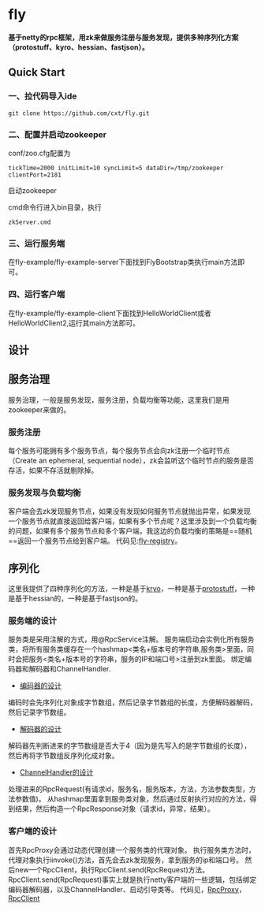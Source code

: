 # fly
**基于netty的rpc框架，用zk来做服务注册与服务发现，提供多种序列化方案（protostuff、kyro、hessian、fastjson）。**
## Quick Start
### 一、拉代码导入ide
`git clone https://github.com/cxt/fly.git`
### 二、配置并启动zookeeper
conf/zoo.cfg配置为

`
 tickTime=2000
 initLimit=10
 syncLimit=5
 dataDir=/tmp/zookeeper
 clientPort=2181
`

启动zookeeper

cmd命令行进入bin目录，执行

`
zkServer.cmd
`

### 三、运行服务端
在fly-example/fly-example-server下面找到FlyBootstrap类执行main方法即可。
### 四、运行客户端
在fly-example/fly-example-client下面找到HelloWorldClient或者HelloWorldClient2,运行其main方法即可。
## 设计
## 服务治理
服务治理，一般是服务发现，服务注册，负载均衡等功能，这里我们是用zookeeper来做的。
### 服务注册
每个服务可能拥有多个服务节点，每个服务节点会向zk注册一个临时节点（Create an ephemeral, sequential node），zk会监听这个临时节点的服务是否存活，如果不存活就剔除掉。
### 服务发现与负载均衡
客户端会去zk发现服务节点，如果没有发现如何服务节点就抛出异常，如果发现一个服务节点就直接返回给客户端，如果有多个节点呢？这里涉及到一个负载均衡的问题，如果有多个服务节点和多个客户端，我这边的负载均衡的策略是==随机==返回一个服务节点给到客户端。
代码见:[fly-registry](https://github.com/cxt/fly/tree/master/fly-registry/)。

## 序列化
这里我提供了四种序列化的方法，一种是基于[kryo](https://github.com/EsotericSoftware/kryo)，一种是基于[protostuff](https://github.com/protostuff/protostuff)，一种是基于hessian的，一种是基于fastjson的。
### 服务端的设计
服务类是采用注解的方式，用@RpcService注解。
服务端启动会实例化所有服务类，将所有服务类缓存在一个hashmap<类名+版本号的字符串,服务类>里面，同时会把服务<类名+版本号的字符串，服务的IP和端口号>注册到zk里面。
绑定编码器和解码器和ChannelHandler.
- [编码器的设计](https://github.com/cxt/fly/blob/master/fly-core/src/main/java/com/cxt/fly/codec/RpcProtostuffEncoder.java)

编码时会先序列化对象成字节数组，然后记录字节数组的长度，方便解码器解码，然后记录字节数组。
- [解码器的设计](https://github.com/cxt/fly/blob/master/fly-core/src/main/java/com/cxt/fly/codec/RpcProtostuffDecoder.java)

解码器先判断进来的字节数组是否大于4（因为是先写入的是字节数组的长度），然后再将字节数组反序列化成对象。
- [ChannelHandler的设计](https://github.com/cxt/fly/blob/master/fly-server/src/main/java/com/cxt/fly/server/RpcServerHandler.java)

处理进来的RpcRequest(有请求id，服务名，服务版本，方法，方法参数类型，方法参数值)。
从hashmap里面拿到服务类对象，然后通过反射执行对应的方法，得到结果，然后构造一个RpcResponse对象（请求id，异常，结果）。

### 客户端的设计
首先RpcProxy会通过动态代理创建一个服务类的代理对象。
执行服务类方法时，代理对象执行iinvoke()方法，首先会去zk发现服务，拿到服务的ip和端口号。
然后new一个RpcClient，执行RpcClient.send(RpcRequest)方法。
RpcClient.send(RpcRequest)事实上就是执行netty客户端的一些逻辑，包括绑定编码器解码器，以及ChannelHandler、启动引导类等。
代码见，[RpcProxy](https://github.com/cxt/fly/blob/master/fly-client/src/main/java/com/cxt/fly/client/RpcProxy.java#L51)，[RpcClient](https://github.com/cxt/fly/blob/master/fly-client/src/main/java/com/cxt/fly/client/RpcClient.java#L54)
